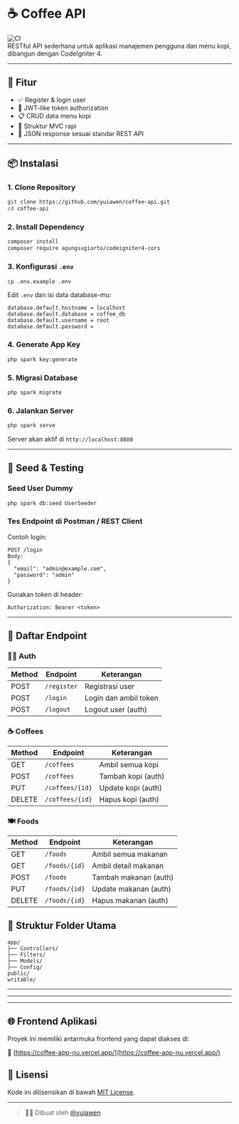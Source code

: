 # ☕ Coffee API

![CI](https://img.shields.io/badge/build-passing-brightgreen)  
RESTful API sederhana untuk aplikasi manajemen pengguna dan menu kopi, dibangun dengan CodeIgniter 4.

---

## 🚀 Fitur

- ✅ Register & login user
- 🔐 JWT-like token authorization
- 📋 CRUD data menu kopi
- 🧩 Struktur MVC rapi
- 📡 JSON response sesuai standar REST API

---

## 📦 Instalasi

### 1. Clone Repository
```bash
git clone https://github.com/yuiawen/coffee-api.git
cd coffee-api
```

### 2. Install Dependency
```bash
composer install
composer require agungsugiarto/codeigniter4-cors
```

### 3. Konfigurasi `.env`
```bash
cp .env.example .env
```

Edit `.env` dan isi data database-mu:
```
database.default.hostname = localhost
database.default.database = coffee_db
database.default.username = root
database.default.password = 
```

### 4. Generate App Key
```bash
php spark key:generate
```

### 5. Migrasi Database
```bash
php spark migrate
```

### 6. Jalankan Server
```bash
php spark serve
```

Server akan aktif di `http://localhost:8080`

---

## 🧪 Seed & Testing

### Seed User Dummy
```bash
php spark db:seed UserSeeder
```

### Tes Endpoint di Postman / REST Client

Contoh login:
```
POST /login
Body:
{
  "email": "admin@example.com",
  "password": "admin"
}
```

Gunakan token di header:
```
Authorization: Bearer <token>
```

---


## 🔀 Daftar Endpoint

### 🧑‍💼 Auth
| Method | Endpoint        | Keterangan              |
|--------|------------------|-------------------------|
| POST   | `/register`      | Registrasi user         |
| POST   | `/login`         | Login dan ambil token   |
| POST   | `/logout`        | Logout user (auth)      |

### ☕ Coffees
| Method | Endpoint            | Keterangan              |
|--------|----------------------|-------------------------|
| GET    | `/coffees`           | Ambil semua kopi        |
| POST   | `/coffees`           | Tambah kopi (auth)      |
| PUT    | `/coffees/{id}`      | Update kopi (auth)      |
| DELETE | `/coffees/{id}`      | Hapus kopi (auth)       |

### 🍽️ Foods
| Method | Endpoint            | Keterangan              |
|--------|----------------------|-------------------------|
| GET    | `/foods`             | Ambil semua makanan     |
| GET    | `/foods/{id}`        | Ambil detail makanan    |
| POST   | `/foods`             | Tambah makanan (auth)   |
| PUT    | `/foods/{id}`        | Update makanan (auth)   |
| DELETE | `/foods/{id}`        | Hapus makanan (auth)    |


## 📁 Struktur Folder Utama

```
app/
├── Controllers/
├── Filters/
├── Models/
├── Config/
public/
writable/
```

---


---


---

## 🌐 Frontend Aplikasi

Proyek ini memiliki antarmuka frontend yang dapat diakses di:

🔗 [https://coffee-app-nu.vercel.app/](https://coffee-app-nu.vercel.app/)


## 📄 Lisensi

Kode ini dilisensikan di bawah [MIT License](LICENSE).

---

> 🧑‍💻 Dibuat oleh [@yuiawen](https://github.com/yuiawen)
